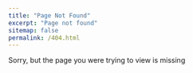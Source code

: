 ```yaml
---
title: "Page Not Found"
excerpt: "Page not found"
sitemap: false
permalink: /404.html
---
```


Sorry, but the page you were trying to view is missing

<script type="text/javascript">
  var GOOG_FIXURL_LANG = 'en';
  var GOOG_FIXURL_SITE = '{{ site.url }}'
</script>
<script type="text/javascript"
  src="//linkhelp.clients.google.com/tbproxy/lh/wm/fixurl.js">
</script>
